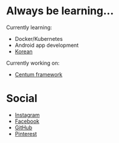 # Always be learning...

Currently learning:

* Docker/Kubernetes
* Android app development
* [Korean](https://www.duolingo.com/profile/sidroberts)

Currently working on:

* [Centum framework](https://github.com/SidRoberts/centum)



# Social

- [Instagram](https://instagram.com/sidbusan)
- [Facebook](https://facebook.com/sidroberts)
- [GitHub](https://github.com/sidroberts)
- [Pinterest](https://pinterest.com/yeosufashionista)
